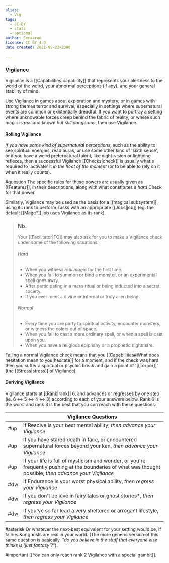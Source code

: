 ```yaml
---
alias:
  - Vig
tags:
  - CC-BY
  - stats
  - optional
author: Seraaron
license: CC BY 4.0
date created: 2021-09-22+2300

---
```


### Vigilance

Vigilance is a [[Capabilities|capability]] that represents your alertness to the world of the weird, your abnormal perceptions (if any), and your general stability of mind.

Use Vigilance in games about exploration and mystery, or in games with strong themes terror and survival, especially in settings where supernatural events are common or existentially dreadful. If you want to portray a setting where unknowable forces creep behind the fabric of reality, or where such magic is real and known _but still dangerous_, then use Vigilance.

#### Rolling Vigilance

_If you have some kind of supernatural perceptions_, such as the ability to see spiritual energies, read auras, or use some other kind of 'sixth sense', or if you have a weird preternatural talent, like night-vision or lightning reflexes, then a successful Vigilance [[Checks|check]] is usually what's required to 'activate' it _in the heat of the moment_ (or to be able to rely on it when it really counts).

#question The specific rules for these powers are usually given as [[Features]], in their descriptions, along with what constitutes a _hard_ Check for that power.

Similarly, Vigilance may be used as the basis for a [[magical subsystem]], using its rank to perform Tasks with an appropriate [[Jobs|job]] (eg. the default [[Mage*]] job uses Vigilance as its rank).

> ### Nb.
> Your [[Facilitator|FC]] may also ask for you to make a Vigilance check under some of the following situations:
>
> ###### Hard
>
> -   When you witness _real magic_ for the first time.
> -   When you fail to summon or bind a monster, or an experimental spell goes awry.
> -   After participating in a mass ritual or being inducted into a secret society.
> -   If you ever meet a divine or infernal or truly alien being.
>
> ###### Normal
>
> -   Every time you are party to spiritual activity, encounter monsters, or witness the colors out of space.
> -   When you fail to cast a more ordinary spell, or when a spell is cast upon you.
> -   When you have a religious epiphany or a prophetic nightmare.

Failing a normal Vigilance check means that you [[Capabilities#What does hesitation mean to you|hesitate]] for a moment, and if the check was hard then you suffer a spiritual or psychic break and gain a point of '[[Torpor]]' (the [[Stress|stress]] of Vigilance).

#### Deriving Vigilance

Vigilance starts at [[Rank|rank]] 6, and advances or regresses by one step (ie. 6 ↔ 5 ↔ 4 ↔ 3) according to each of your answers below. Rank 6 is the worst and rank 3 is the best that you can reach with these questions:

|     | Vigilance Questions                                                                                                                                      |
| --- | -------------------------------------------------------------------------------------------------------------------------------------------------------- |
| #up | If Resolve is your best mental ability, _then advance your Vigilance_                                                                                    |
| #up | If you have stared death in face, or encountered supernatural forces beyond your ken, _then advance your Vigilance_                                      |
| #up | If your life is full of mysticism and wonder, or you're frequently pushing at the boundaries of what was thought possible, _then advance your Vigilance_ |
| #dw | If Endurance is your worst physical ability, _then regress your Vigilance_                                                                               |
| #dw | If you don't believe in fairy tales or ghost stories*, _then regress your Vigilance_                                                                     |
| #dw | If you've so far lead a very sheltered or arrogant lifestyle, _then regress your Vigilance_                                                              |

#asterisk Or whatever the next-best equivalent for your setting would be, if fairies &or ghosts are real in your world. (The more generic version of this same question is basically, _"do you believe in the stuff that everyone else thinks is 'just fantasy'?"_).

#important [[You can only reach rank 2 Vigilance with a special gambit]].
